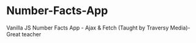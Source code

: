# Number-Facts-App
Vanilla JS Number Facts App - Ajax &amp; Fetch (Taught by Traversy Media)-Great teacher
